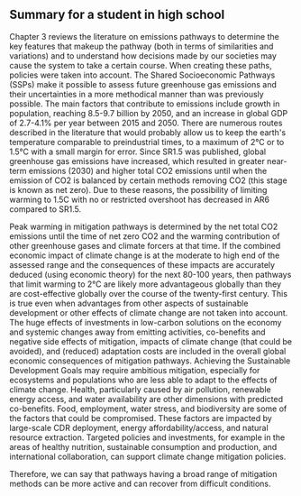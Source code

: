 ## Summary for a student in high school

<p>Chapter 3 reviews the literature on emissions pathways to determine the key features that makeup the pathway (both in terms of similarities and variations) and to understand how decisions made by our societies may cause the system to take a certain course. When creating these paths, policies were taken into account. The Shared Socioeconomic Pathways (SSPs) make it possible to assess future greenhouse gas emissions and their uncertainties in a more methodical manner than was previously possible.  The main factors that contribute to emissions include growth in population, reaching 8.5-9.7 billion by 2050, and an increase in global GDP of 2.7-4.1% per year between 2015 and 2050. There are numerous routes described in the literature that would probably allow us to keep the earth's temperature comparable to preindustrial times, to a maximum of 2°C or to 1.5°C with a small margin for error. Since SR1.5 was published, global greenhouse gas emissions have increased, which resulted in greater near-term emissions (2030) and higher total CO2 emissions until when the emission of CO2 is balanced by certain methods removing CO2 (this stage is known as net zero). Due to these reasons, the possibility of limiting warming to 1.5C with no or restricted overshoot has decreased in AR6 compared to SR1.5.<p>

<p>Peak warming in mitigation pathways is determined by the net total CO2 emissions until the time of net zero CO2 and the warming contribution of other greenhouse gases and climate forcers at that time. If the combined economic impact of climate change is at the moderate to high end of the assessed range and the consequences of these impacts are accurately deduced (using economic theory) for the next 80-100 years, then pathways that limit warming to 2°C are likely more advantageous globally than they are cost-effective globally over the course of the twenty-first century. This is true even when advantages from other aspects of sustainable development or other effects of climate change are not taken into account. The huge effects of investments in low-carbon solutions on the economy and systemic changes away from emitting activities, co-benefits and negative side effects of mitigation, impacts of climate change (that could be avoided), and (reduced) adaptation costs are included in the overall global economic consequences of mitigation pathways. Achieving the Sustainable Development Goals may require ambitious mitigation, especially for ecosystems and populations who are less able to adapt to the effects of climate change. Health, particularly caused by air pollution, renewable energy access, and water availability are other dimensions with predicted co-benefits. Food, employment, water stress, and biodiversity are some of the factors that could be compromised. These factors are impacted by large-scale CDR deployment, energy affordability/access, and natural resource extraction. Targeted policies and investments, for example in the areas of healthy nutrition, sustainable consumption and production, and international collaboration, can support climate change mitigation policies.<p>

<p>Therefore, we can say that pathways having a broad range of mitigation methods can be more active and can recover from difficult conditions.<p>
